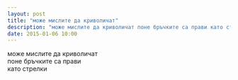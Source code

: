 ```yaml
---
layout: post
title: "може мислите да криволичат"
description: "може мислите да криволичат поне бръчките са прави като стрелки"
date: 2015-01-06 10:00
---
```

може мислите да криволичат   
поне бръчките са прави  
като стрелки